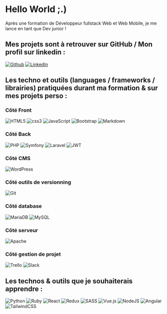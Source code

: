 # Hello World ;.)

<!-- <img align="left" width="100" height="100" src="picture.png"/> -->

Après une formation de Développeur fullstack Web et Web Mobile, je me lance en tant que Dev junior !

## Mes projets sont à retrouver sur GitHub / Mon profil sur linkedin :
  <a href="https://github.com/F-GAHERY" target="_blank"><img alt="Github" src="https://img.shields.io/badge/github-%23121011.svg?style=for-the-badge&logo=github&logoColor=white" /></a>
  <a href="https://www.linkedin.com/in/fabien-gahery" target="_blank"><img alt="LinkedIn" src="https://img.shields.io/badge/linkedin-%230077B5.svg?style=for-the-badge&logo=linkedin&logoColor=white" /></a>


## Les techno et outils (languages / frameworks / librairies) pratiquées durant ma formation & sur mes projets perso :
### Côté Front
  ![HTML5](https://img.shields.io/badge/html5-%23E34F26.svg?style=for-the-badge&logo=html5&logoColor=white)
  <img alt="css3" src="https://img.shields.io/badge/css3-%231572B6.svg?style=for-the-badge&logo=css3&logoColor=white" />
  ![JavaScript](https://img.shields.io/badge/javascript-%23323330.svg?style=for-the-badge&logo=javascript&logoColor=%23F7DF1E)
  ![Bootstrap](https://img.shields.io/badge/bootstrap-%23563D7C.svg?style=for-the-badge&logo=bootstrap&logoColor=white)
  ![Markdown](https://img.shields.io/badge/markdown-%23000000.svg?style=for-the-badge&logo=markdown&logoColor=white)

### Côté Back
  ![PHP](https://img.shields.io/badge/php-%23777BB4.svg?style=for-the-badge&logo=php&logoColor=white)
  ![Symfony](https://img.shields.io/badge/symfony-%23000000.svg?style=for-the-badge&logo=symfony&logoColor=white)
  ![Laravel](https://img.shields.io/badge/laravel-%23FF2D20.svg?style=for-the-badge&logo=laravel&logoColor=white)
  ![JWT](https://img.shields.io/badge/JWT-black?style=for-the-badge&logo=JSON%20web%20tokens)

### Côté CMS
![WordPress](https://img.shields.io/badge/WordPress-%23117AC9.svg?style=for-the-badge&logo=WordPress&logoColor=white)

### Côté outils de versionning
![Git](https://img.shields.io/badge/git-%23F05033.svg?style=for-the-badge&logo=git&logoColor=white)

### Côté database
![MariaDB](https://img.shields.io/badge/MariaDB-003545?style=for-the-badge&logo=mariadb&logoColor=white)
![MySQL](https://img.shields.io/badge/mysql-%2300f.svg?style=for-the-badge&logo=mysql&logoColor=white)

### Côté serveur
![Apache](https://img.shields.io/badge/apache-%23D42029.svg?style=for-the-badge&logo=apache&logoColor=white)

### Côté gestion de projet
![Trello](https://img.shields.io/badge/Trello-%23026AA7.svg?style=for-the-badge&logo=Trello&logoColor=white)
![Slack](https://img.shields.io/badge/Slack-4A154B?style=for-the-badge&logo=slack&logoColor=white)

## Les technos & outils que je souhaiterais apprendre :
  ![Python](https://img.shields.io/badge/python-3670A0?style=for-the-badge&logo=python&logoColor=ffdd54)
  ![Ruby](https://img.shields.io/badge/ruby-%23CC342D.svg?style=for-the-badge&logo=ruby&logoColor=white)
  ![React](https://img.shields.io/badge/react-%2320232a.svg?style=for-the-badge&logo=react&logoColor=%2361DAFB)
  ![Redux](https://img.shields.io/badge/redux-%23593d88.svg?style=for-the-badge&logo=redux&logoColor=white)
  ![SASS](https://img.shields.io/badge/SASS-hotpink.svg?style=for-the-badge&logo=SASS&logoColor=white)
  ![Vue.js](https://img.shields.io/badge/vuejs-%2335495e.svg?style=for-the-badge&logo=vuedotjs&logoColor=%234FC08D)
  ![NodeJS](https://img.shields.io/badge/node.js-6DA55F?style=for-the-badge&logo=node.js&logoColor=white)
  ![Angular](https://img.shields.io/badge/angular-%23DD0031.svg?style=for-the-badge&logo=angular&logoColor=white)
  ![TailwindCSS](https://img.shields.io/badge/tailwindcss-%2338B2AC.svg?style=for-the-badge&logo=tailwind-css&logoColor=white)
